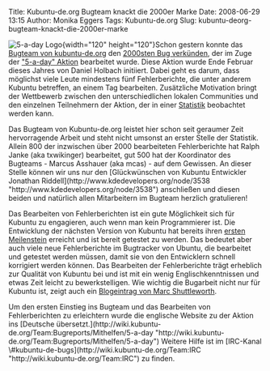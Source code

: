 Title: Kubuntu-de.org Bugteam knackt die 2000er Marke
Date: 2008-06-29 13:15
Author: Monika Eggers
Tags: Kubuntu-de.org
Slug: kubuntu-deorg-bugteam-knackt-die-2000er-marke

![5-a-day
Logo](http://wiki.kubuntu-de.org/images/5-a-day-logo.png){width="120"
height="120"}Schon gestern konnte das [Bugteam von
kubuntu-de.org](http://wiki.kubuntu-de.org/Team:Bugreports "Team:Bugreports")
den [2000sten Bug
verkünden](http://blog.txwikinger.me.uk/archives/9-Das-Kubuntu-de.org-Team-hat-als-erstes-Team-die-2000er-Marke-geknackt%21.html "http://blog.txwikinger.me.uk/archives/9-Das-Kubuntu-de.org-Team-hat-als-erstes-Team-die-2000er-Marke-geknackt!.html"), der im Zuge der ["5-a-day"
Aktion](http://daniel.holba.ch/blog/?p=93 "http://daniel.holba.ch/blog/?p=93") bearbeitet wurde. Diese Aktion wurde Ende Februar dieses Jahres
von Daniel Holbach initiiert. Dabei geht es darum, dass möglichst viele
Leute mindestens fünf Fehlerberichte, die unter anderem Kubuntu
betreffen, an einem Tag bearbeiten. Zusätzliche Motivation bringt der
Wettbewerb zwischen den unterschiedlichen lokalen Communities und den
einzelnen Teilnehmern der Aktion, der in einer
[Statistik](http://daniel.holba.ch/5-a-day-stats/ "http://daniel.holba.ch/5-a-day-stats/") beobachtet werden kann.

</p>
Das Bugteam von Kubuntu-de.org leistet hier schon seit geraumer Zeit
hervorragende Arbeit und steht nicht umsonst an erster Stelle der
Statistik. Allein 800 der inzwischen über 2000 bearbeiteten
Fehlerberichte hat Ralph Janke (aka txwikinger) bearbeitet, gut 500 hat
der Koordinator des Bugteams - Marcus Asshauer (aka mcas) - auf dem
Gewissen. An dieser Stelle können wir uns nur den [Glückwünschen von
Kubuntu Entwickler Jonathan
Riddell](http://www.kdedevelopers.org/node/3538 "http://www.kdedevelopers.org/node/3538") anschließen und diesen beiden und natürlich allen Mitarbeitern im
Bugteam herzlich gratulieren!

</p>
<!--break--><!--break-->

Das Bearbeiten von Fehlerberichten ist ein gute Möglichkeit sich für
Kubuntu zu engagieren, auch wenn man kein Programmierer ist. Die
Entwicklung der nächsten Version von Kubuntu hat bereits ihren [ersten
Meilenstein](http://www.kubuntu-de.org/nachrichten/kubuntu/erste-alpha-von-kubuntu-8-10-intrepid-ibex-verfuegbar)
erreicht und ist bereit getestet zu werden. Das bedeutet aber auch viele
neue Fehlerberichte im Bugtracker von Ubuntu, die bearbeitet und
getestet werden müssen, damit sie von den Entwicklern schnell korrigiert
werden können. Das Bearbeiten der Fehlerberichte trägt erheblich zur
Qualität von Kubuntu bei und ist mit ein wenig Englischkenntnissen und
etwas Zeit leicht zu bewerkstelligen. Wie wichtig die Bugarbeit nicht
nur für Kubuntu ist, zeigt auch ein [Blogeintrag von Marc
Shuttleworth](http://www.markshuttleworth.com/archives/145 "http://www.markshuttleworth.com/archives/145").

</p>
Um den ersten Einstieg ins Bugteam und das Bearbeiten von
Fehlerberichten zu erleichtern wurde die englische Website zu der Aktion
ins [Deutsche
übersetzt.](http://wiki.kubuntu-de.org/Team:Bugreports/Mithelfen/5-a-day "http://wiki.kubuntu-de.org/Team:Bugreports/Mithelfen/5-a-day") Weitere Hilfe ist im [IRC-Kanal
\#kubuntu-de-bugs](http://wiki.kubuntu-de.org/Team:IRC "http://wiki.kubuntu-de.org/Team:IRC") zu finden.

</p>

